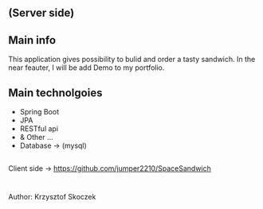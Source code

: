 ## (Server side) 
## Main info
This application gives possibility to bulid and order a tasty sandwich. In the near feauter, I will be add Demo to my portfolio.
## Main technolgoies
- Spring Boot
- JPA
- RESTful api
- & Other ...
- Database -> (mysql)
## 
Client side -> https://github.com/jumper2210/SpaceSandwich
#
Author: Krzysztof Skoczek


